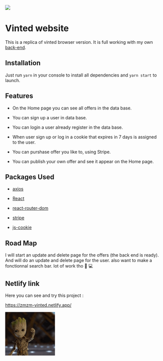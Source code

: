 ![](vinted.gif)

# Vinted website

This is a replica of vinted browser version.
It is full working with my own [back-end](https://github.com/zMzMTV/Vinted-back).

## Installation

Just run `yarn` in your console to install all dependencies and `yarn start` to launch.

## Features

- On the Home page you can see all offers in the data base.

- You can sign up a user in data base.

- You can login a user already register in the data base.

- When user sign up or log in a cookie that expires in 7 days is assigned to the user.

- You can purshase offer you like to, using Stripe.

- You can publish your own offer and see it appear on the Home page.

## Packages Used

- [axios](https://www.npmjs.com/package/axios)

- [React](https://reactjs.org/)

- [react-router-dom](https://reactrouter.com/web/guides/quick-start)

- [stripe](https://stripe.com/docs/payments/accept-a-payment?integration=elements)

- [js-cookie](https://www.npmjs.com/package/js-cookie)

## Road Map

I will start an update and delete page for the offers (the back end is ready). And will do an update and delete page for the user. also want to make a fonctionnal search bar. lot of work tho 👷 💻

## Netlify link

Here you can see and try this project :

https://zmzm-vinted.netlify.app/

![](grout.gif)
